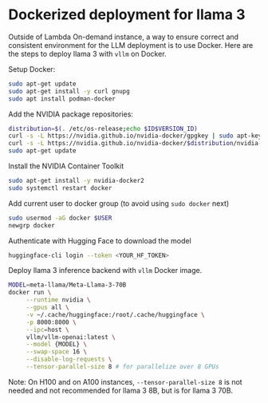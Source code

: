 # Dockerized deployment for llama 3

Outside of Lambda On-demand instance, a way to ensure correct and consistent environment for the LLM deployment is to use Docker.
Here are the steps to deploy llama 3 with `vllm` on Docker.

Setup Docker:
```bash
sudo apt-get update
sudo apt-get install -y curl gnupg
sudo apt install podman-docker
```

Add the NVIDIA package repositories:
```bash
distribution=$(. /etc/os-release;echo $ID$VERSION_ID)
curl -s -L https://nvidia.github.io/nvidia-docker/gpgkey | sudo apt-key add -
curl -s -L https://nvidia.github.io/nvidia-docker/$distribution/nvidia-docker.list | sudo tee /etc/apt/sources.list.d/nvidia-docker.list
sudo apt-get update
```

Install the NVIDIA Container Toolkit
```bash
sudo apt-get install -y nvidia-docker2
sudo systemctl restart docker
```

Add current user to docker group (to avoid using `sudo docker` next)
```bash
sudo usermod -aG docker $USER
newgrp docker
```

Authenticate with Hugging Face to download the model
```bash
huggingface-cli login --token <YOUR_HF_TOKEN>
```

Deploy llama 3 inference backend with `vllm` Docker image.
```bash
MODEL=meta-llama/Meta-Llama-3-70B
docker run \
     --runtime nvidia \
     --gpus all \
     -v ~/.cache/huggingface:/root/.cache/huggingface \
     -p 8000:8000 \
     --ipc=host \
     vllm/vllm-openai:latest \
     --model {MODEL} \
     --swap-space 16 \
     --disable-log-requests \
     --tensor-parallel-size 8 # for parallelize over 8 GPUs
```
Note: On H100 and on A100 instances, `--tensor-parallel-size 8` is not needed and not recommended for llama 3 8B, but is for llama 3 70B.
